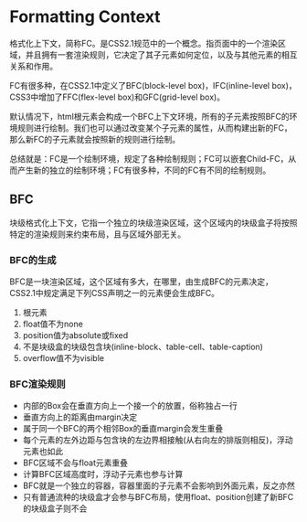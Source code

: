 # Formatting Context

格式化上下文，简称FC。是CSS2.1规范中的一个概念。指页面中的一个渲染区域，并且拥有一套渲染规则，它决定了其子元素如何定位，以及与其他元素的相互关系和作用。

FC有很多种，在CSS2.1中定义了BFC(block-level box)，IFC(inline-level box)，CSS3中增加了FFC(flex-level box)和GFC(grid-level box)。

默认情况下，html根元素会构成一个BFC上下文环境，所有的子元素按照BFC的环境规则进行绘制。我们也可以通过改变某个子元素的属性，从而构建出新的FC，那么新FC的子元素就会按照新的规则进行绘制。

总结就是：FC是一个绘制环境，规定了各种绘制规则；FC可以嵌套Child-FC，从而产生新的独立的绘制环境；FC有很多种，不同的FC有不同的绘制规则。

## BFC

块级格式化上下文，它指一个独立的块级渲染区域，这个区域内的块级盒子将按照特定的渲染规则来约束布局，且与区域外部无关。

### BFC的生成

BFC是一块渲染区域，这个区域有多大，在哪里，由生成BFC的元素决定，CSS2.1中规定满足下列CSS声明之一的元素便会生成BFC。

1. 根元素
2. float值不为none
3. position值为absolute或fixed
4. 不是块级盒的块级包含块(inline-block、table-cell、table-caption)
5. overflow值不为visible

### BFC渲染规则

- 内部的Box会在垂直方向上一个接一个的放置，俗称独占一行
- 垂直方向上的距离由margin决定
- 属于同一个BFC的两个相邻Box的垂直margin会发生重叠
- 每个元素的左外边距与包含块的左边界相接触(从右向左的排版则相反)，浮动元素也如此
- BFC区域不会与float元素重叠
- 计算BFC区域高度时，浮动子元素也参与计算
- BFC就是一个独立的容器，容器里面的子元素不会影响到外面元素，反之亦然
- 只有普通流种的块级盒才会参与BFC布局，使用float、position创建了新BFC的块级盒子则不会
